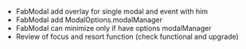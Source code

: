 - FabModal add overlay for single modal and event with him
- FabModal add ModalOptions.modalManager
- FabModal can minimize only if have options modalManager
- Review of focus and resort function (check functional and upgrade)

